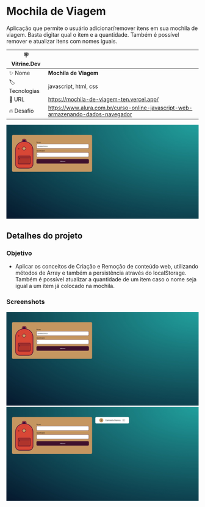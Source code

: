 # Mochila de Viagem

Aplicação que permite o usuário adicionar/remover itens em sua mochila de viagem. Basta digitar qual o item e a quantidade. Também é possível remover e atualizar itens com nomes iguais.

| :placard: Vitrine.Dev |     |
| -------------  | --- |
| :sparkles: Nome        | **Mochila de Viagem**
| :label: Tecnologias | javascript, html, css
| :rocket: URL         | https://mochila-de-viagem-ten.vercel.app/
| :fire: Desafio     | https://www.alura.com.br/curso-online-javascript-web-armazenando-dados-navegador

![](https://github.com/artenlf/mochila-de-viagem/blob/main/1.jpeg#vitrinedev)

## Detalhes do projeto

### Objetivo

- Aplicar os conceitos de Criação e Remoção de conteúdo web, utilizando métodos de Array e também a persistência através do localStorage. Também é possível atualizar a quantidade de um item caso o nome seja igual a um item já colocado na mochila.

### Screenshots

![](https://github.com/artenlf/mochila-de-viagem/blob/main/1.jpeg)
![](https://github.com/artenlf/mochila-de-viagem/blob/main/2.jpeg)
